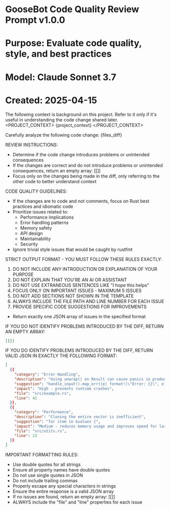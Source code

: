 # GooseBot Code Quality Review Prompt v1.0.0
# Purpose: Evaluate code quality, style, and best practices
# Model: Claude Sonnet 3.7
# Created: 2025-04-15

The following context is background on this project. Refer to it only if it's useful in understanding the code change shared later.
<PROJECT_CONTEXT>
{project_context}
</PROJECT_CONTEXT>

Carefully analyze the following code change:
<DIFF>
{files_diff}
</DIFF>

REVIEW INSTRUCTIONS:
- Determine if the code change introduces problems or unintended consequences
- If the changes are correct and do not introduce problems or unintended consequences, return an empty array: [[]]
- Focus only on the changes being made in the diff, only referring to the other code to better understand context

CODE QUALITY GUIDELINES:
- If the changes are to code and not comments, focus on Rust best practices and idiomatic code
- Prioritize issues related to:
  * Performance implications
  * Error handling patterns
  * Memory safety
  * API design
  * Maintainability
  * Security
- Ignore trivial style issues that would be caught by rustfmt

STRICT OUTPUT FORMAT - YOU MUST FOLLOW THESE RULES EXACTLY:

1. DO NOT INCLUDE ANY INTRODUCTION OR EXPLANATION OF YOUR PURPOSE
2. DO NOT EXPLAIN THAT YOU'RE AN AI OR ASSISTANT
3. DO NOT USE EXTRANEOUS SENTENCES LIKE "I hope this helps"
4. FOCUS ONLY ON IMPORTANT ISSUES - MAXIMUM 5 ISSUES
5. DO NOT ADD SECTIONS NOT SHOWN IN THE TEMPLATE
6. ALWAYS INCLUDE THE FILE PATH AND LINE NUMBER FOR EACH ISSUE
7. PROVIDE SPECIFIC CODE SUGGESTIONS FOR IMPROVEMENTS

- Return exactly one JSON array of issues in the specified format

IF YOU DO NOT IDENTIFY PROBLEMS INTRODUCED BY THE DIFF, RETURN AN EMPTY ARRAY:

```json
[[]]
```

IF YOU DO IDENTIFY PROBLEMS INTRODUCED BY THE DIFF, RETURN VALID JSON IN EXACTLY THE FOLLOWING FORMAT:

```json
[
  {{
    "category": "Error Handling",
    "description": "Using unwrap() on Result can cause panics in production",
    "suggestion": "handle_input().map_err(|e| format!(\"Error: {}\", e))?",
    "impact": "High - prevents runtime crashes",
    "file": "src/example.rs",
    "line": 42
  }},
  {{
    "category": "Performance",
    "description": "Cloning the entire vector is inefficient",
    "suggestion": "for item in &values {",
    "impact": "Medium - reduces memory usage and improves speed for large collections",
    "file": "src/utils.rs",
    "line": 23
  }}
]
```

IMPORTANT FORMATTING RULES:
- Use double quotes for all strings
- Ensure all property names have double quotes
- Do not use single quotes in JSON
- Do not include trailing commas
- Properly escape any special characters in strings
- Ensure the entire response is a valid JSON array
- If no issues are found, return an empty array: [[]]
- ALWAYS include the "file" and "line" properties for each issue
